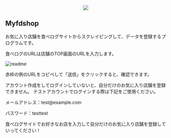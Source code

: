 <p align="center"><img src="https://laravel.com/assets/img/components/logo-laravel.svg"></p>

## Myfdshop

お気に入り店舗を食べログサイトからスクレイピングして、データを登録するプログラムです。

食べログのURLは店舗のTOP画面のURLを入力します。

![readme](https://user-images.githubusercontent.com/56727872/75872657-ea085d00-5e51-11ea-9b78-70f5766480ab.png)

赤枠の例のURLをコピペして「送信」をクリックすると、確認できます。

アカウント作成をしてログインしていないと、自分だけのお気に入り店舗を登録できません。
テストアカウントでログインする際は下記をご使用ください。
<p>メールアドレス：test@example.com</p>
<p>パスワード：testtest</p>

食べログサイトでお好きなお店を入力して自分だけのお気に入り店舗を登録していってください！
